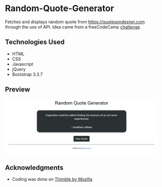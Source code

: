 # Random-Quote-Generator
Fetches and displays random quote from https://quotesondesign.com through the use of API. 
Idea came from a freeCodeCamp [challenge](https://www.freecodecamp.org/challenges/build-a-random-quote-machine). 

## Technologies Used
* HTML
* CSS
* Javascript
* jQuery
* Bootstrap 3.3.7

## Preview
![Preview of webpage](Preview.png)

## Acknowledgments
* Coding was done on [Thimble by Mozilla](https://thimble.mozilla.org/)
